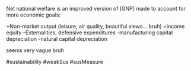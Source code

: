 Net national welfare is an improved version of [GNP] made to account for more economic goals:

+Non-market output (leisure, air quality, beautiful views... bruh)
+income equity
-Externalities, defensive expenditures
-manufacturing capital depreciation
-natural capital depreciation

seems very vague bruh

#sustainability #weakSus #susMeasure 